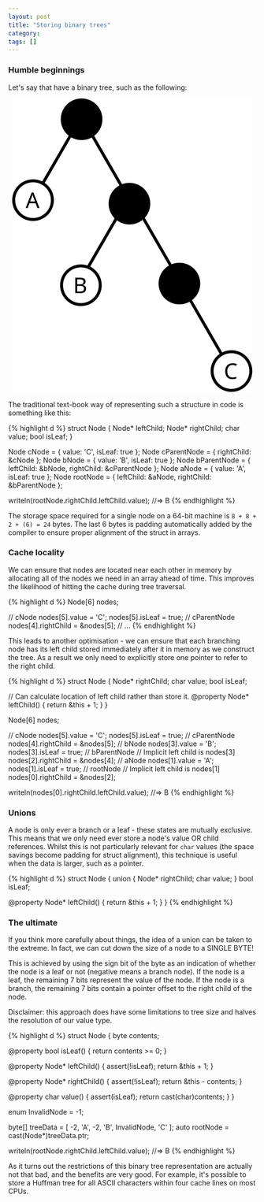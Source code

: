 ```yaml
---
layout: post
title: "Storing binary trees"
category: 
tags: []
---
```


### Humble beginnings

Let's say that have a binary tree, such as the following:

<div style="text-align: center">
  <img alt="A binary tree" src="/assets/images/binary_tree.svg">
</div>

The traditional text-book way of representing such a structure in code is
something like this:

{% highlight d %}
struct Node {
  Node* leftChild;
  Node* rightChild;
  char value;
  bool isLeaf;
}

Node cNode = { value: 'C', isLeaf: true };
Node cParentNode = { rightChild: &cNode };
Node bNode = { value: 'B', isLeaf: true };
Node bParentNode = { leftChild: &bNode, rightChild: &cParentNode };
Node aNode = { value: 'A', isLeaf: true };
Node rootNode = { leftChild: &aNode, rightChild: &bParentNode };

writeln(rootNode.rightChild.leftChild.value); //=> B
{% endhighlight %}

The storage space required for a single node on a 64-bit machine is
`8 + 8 + 2 + (6) = 24` bytes. The last 6 bytes is padding automatically added
by the compiler to ensure proper alignment of the struct in arrays.

### Cache locality

We can ensure that nodes are located near each other in memory by allocating
all of the nodes we need in an array ahead of time. This improves the likelihood
of hitting the cache during tree traversal.

{% highlight d %}
Node[6] nodes;

// cNode
nodes[5].value = 'C';
nodes[5].isLeaf = true;
// cParentNode
nodes[4].rightChild = &nodes[5];
// ...
{% endhighlight %}

This leads to another optimisation - we can ensure that each branching node
has its left child stored immediately after it in memory as we construct the
tree. As a result we only need to explicitly store one pointer to refer to
the right child.

{% highlight d %}
struct Node {
  Node* rightChild;
  char value;
  bool isLeaf;

  // Can calculate location of left child rather than store it.
  @property Node* leftChild() {
    return &this + 1;
  }
}

Node[6] nodes;

// cNode
nodes[5].value = 'C';
nodes[5].isLeaf = true;
// cParentNode
nodes[4].rightChild = &nodes[5];
// bNode
nodes[3].value = 'B';
nodes[3].isLeaf = true;
// bParentNode
// Implicit left child is nodes[3]
nodes[2].rightChild = &nodes[4];
// aNode
nodes[1].value = 'A';
nodes[1].isLeaf = true;
// rootNode
// Implicit left child is nodes[1]
nodes[0].rightChild = &nodes[2];

writeln(nodes[0].rightChild.leftChild.value); //=> B
{% endhighlight %}

### Unions

A node is only ever a branch or a leaf - these states are mutually exclusive.
This means that we only need ever store a node's value OR child references.
Whilst this is not particularly relevant for `char` values (the space savings
become padding for struct alignment), this technique is useful when the data is
larger, such as a pointer.

{% highlight d %}
struct Node {
  union {
    Node* rightChild;
    char value;
  }
  bool isLeaf;

  @property Node* leftChild() {
    return &this + 1;
  }
}
{% endhighlight %}

### The ultimate

If you think more carefully about things, the idea of a union can be taken to
the extreme. In fact, we can cut down the size of a node to a SINGLE BYTE!

This is achieved by using the sign bit of the byte as an indication of whether
the node is a leaf or not (negative means a branch node). If the node is a
leaf, the remaining 7 bits represent the value of the node. If the node is
a branch, the remaining 7 bits contain a pointer offset to the right child
of the node.

Disclaimer: this approach does have some limitations to tree size and
halves the resolution of our value type.

{% highlight d %}
struct Node {
  byte contents;

  @property bool isLeaf() {
    return contents >= 0;
  }

  @property Node* leftChild() {
    assert(!isLeaf);
    return &this + 1;
  }

  @property Node* rightChild() {
    assert(!isLeaf);
    return &this - contents;
  }

  @property char value() {
    assert(isLeaf);
    return cast(char)contents;
  }
}

enum InvalidNode = -1;

byte[] treeData = [
  -2, 'A', -2, 'B', InvalidNode, 'C'
];
auto rootNode = cast(Node*)treeData.ptr;

writeln(rootNode.rightChild.leftChild.value); //=> B
{% endhighlight %}

As it turns out the restrictions of this binary tree representation are
actually not that bad, and the benefits are very good. For example,
it's possible to store a Huffman tree for all ASCII characters within
four cache lines on most CPUs.
